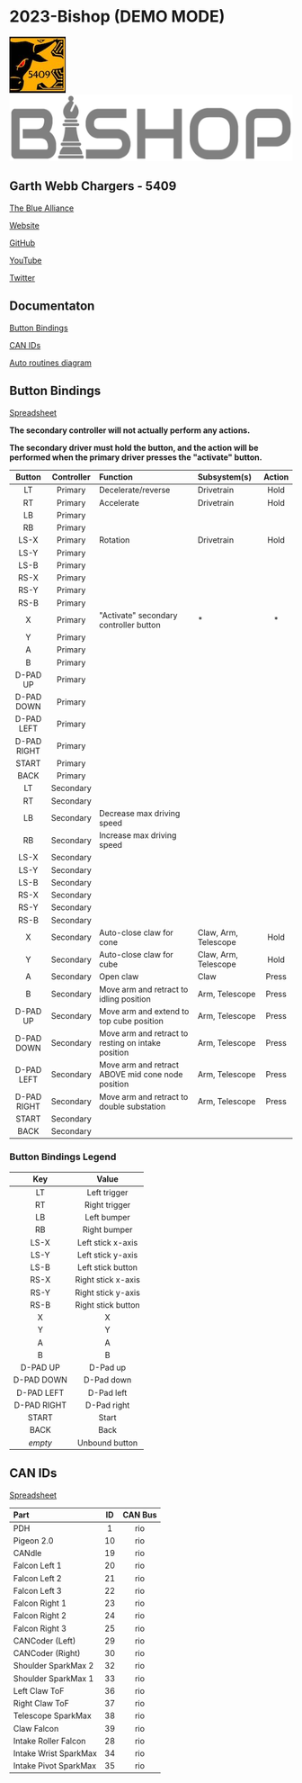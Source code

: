 # 2023-Bishop (DEMO MODE)

![5409](./img/garthwebbrobotics_small.jpg)
![Bishop](./img/bishop_logo.png)

## Garth Webb Chargers - 5409

[The Blue Alliance](https://www.thebluealliance.com/team/5409)

[Website](https://sites.google.com/hdsb.ca/garthwebrobotics/home)

[GitHub](https://github.com/FRC5409)

[YouTube](https://www.youtube.com/@gwssrobotics5409)

[Twitter](https://twitter.com/gwssrobotics)


## Documentaton

[Button Bindings](#button-bindings)

[CAN IDs](#can-ids)

[Auto routines diagram](./doc/Auto%20Routines%20Diagram.pdf)

## Button Bindings

[Spreadsheet](https://docs.google.com/spreadsheets/d/16q68sTLZL_yzSjSJYOGjy_1UXNXGKpiWCxEIEpy729s/edit?usp=sharing)

**The secondary controller will not actually perform any actions.**

**The secondary driver must hold the button, and the action will be performed when the primary driver presses the "activate" button.**

| Button      | Controller | Function                                           | Subsystem(s)          | Action |
| :---------: | :--------: | :------------------------------------------------- | :-------------------- | :----: |
| LT          | Primary    | Decelerate/reverse                                 | Drivetrain           | Hold  |
| RT          | Primary    | Accelerate                                         | Drivetrain           | Hold  |
| LB          | Primary    |                                                    |                      |       |
| RB          | Primary    |                                                    |                      |       |
| LS-X        | Primary    | Rotation                                           | Drivetrain           | Hold  |
| LS-Y        | Primary    |                                                    |                      |       |
| LS-B        | Primary    |                                                    |                      |       |
| RS-X        | Primary    |                                                    |                      |       |
| RS-Y        | Primary    |                                                    |                      |       |
| RS-B        | Primary    |                                                    |                      |       |
| X           | Primary    | "Activate" secondary controller button             | \*                   | \*    |
| Y           | Primary    |                                                    |                      |       |
| A           | Primary    |                                                    |                      |       |
| B           | Primary    |                                                    |                      |       |
| D-PAD UP    | Primary    |                                                    |                      |       |
| D-PAD DOWN  | Primary    |                                                    |                      |       |
| D-PAD LEFT  | Primary    |                                                    |                      |       |
| D-PAD RIGHT | Primary    |                                                    |                      |       |
| START       | Primary    |                                                    |                      |       |
| BACK        | Primary    |                                                    |                      |       |
| LT          | Secondary  |                                                    |                      |       |
| RT          | Secondary  |                                                    |                      |       |
| LB          | Secondary  | Decrease max driving speed                         |                      |       |
| RB          | Secondary  | Increase max driving speed                         |                      |       |
| LS-X        | Secondary  |                                                    |                      |       |
| LS-Y        | Secondary  |                                                    |                      |       |
| LS-B        | Secondary  |                                                    |                      |       |
| RS-X        | Secondary  |                                                    |                      |       |
| RS-Y        | Secondary  |                                                    |                      |       |
| RS-B        | Secondary  |                                                    |                      |       |
| X           | Secondary  | Auto-close claw for cone                           | Claw, Arm, Telescope | Hold  |
| Y           | Secondary  | Auto-close claw for cube                           | Claw, Arm, Telescope | Hold  |
| A           | Secondary  | Open claw                                          | Claw                 | Press |
| B           | Secondary  | Move arm and retract to idling position            | Arm, Telescope       | Press |
| D-PAD UP    | Secondary  | Move arm and extend to top cube position           | Arm, Telescope       | Press |
| D-PAD DOWN  | Secondary  | Move arm and retract to resting on intake position | Arm, Telescope       | Press |
| D-PAD LEFT  | Secondary  | Move arm and retract ABOVE mid cone node position  | Arm, Telescope       | Press |
| D-PAD RIGHT | Secondary  | Move arm and retract to double substation          | Arm, Telescope       | Press |
| START       | Secondary  |                                                    |                      |       |
| BACK        | Secondary  |                                                    |                      |       |

### Button Bindings Legend

| Key         | Value              |
| :---------: | :----------------: |
| LT          | Left trigger       |
| RT          | Right trigger      |
| LB          | Left bumper        |
| RB          | Right bumper       |
| LS-X        | Left stick x-axis  |
| LS-Y        | Left stick y-axis  |
| LS-B        | Left stick button  |
| RS-X        | Right stick x-axis |
| RS-Y        | Right stick y-axis |
| RS-B        | Right stick button |
| X           | X                  |
| Y           | Y                  |
| A           | A                  |
| B           | B                  |
| D-PAD UP    | D-Pad up           |
| D-PAD DOWN  | D-Pad down         |
| D-PAD LEFT  | D-Pad left         |
| D-PAD RIGHT | D-Pad right        |
| START       | Start              |
| BACK        | Back               |
| *empty*     | Unbound button     |


## CAN IDs

[Spreadsheet](https://docs.google.com/spreadsheets/d/1NtnqaaMVDYO0TyJ946Wxg0dBtV19xBe5mVzWcAWxIAw/edit?usp=sharing)

| Part                      | ID  | CAN Bus         |
| :------------------------ | :-: | :-------------: |
| PDH                       | 1   | rio             |
| Pigeon 2.0                | 10  | rio             |
| CANdle                    | 19  | rio             |
| Falcon Left 1             | 20  | rio             |
| Falcon Left 2             | 21  | rio             |
| Falcon Left 3             | 22  | rio             |
| Falcon Right 1            | 23  | rio             |
| Falcon Right 2            | 24  | rio             |
| Falcon Right 3            | 25  | rio             |
| CANCoder (Left)           | 29  | rio             |
| CANCoder (Right)          | 30  | rio             |
| Shoulder SparkMax 2       | 32  | rio             |
| Shoulder SparkMax 1       | 33  | rio             |
| Left Claw ToF             | 36  | rio             |
| Right Claw ToF            | 37  | rio             |
| Telescope SparkMax        | 38  | rio             |
| Claw Falcon               | 39  | rio             |
| Intake Roller Falcon      | 28  | rio             |
| Intake Wrist SparkMax     | 34  | rio             |
| Intake Pivot SparkMax     | 35  | rio             |

